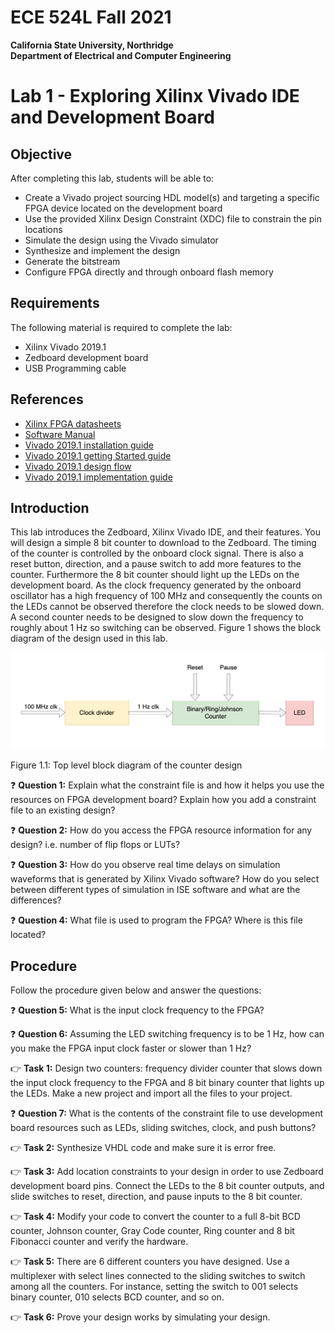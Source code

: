 # ECE 524L Fall 2021
**California State University, Northridge**  
**Department of Electrical and Computer Engineering**  

# Lab 1 - Exploring Xilinx Vivado IDE and Development Board

## Objective

After completing this lab, students will be able to:
- Create a Vivado project sourcing HDL model(s) and targeting a specific FPGA device located on the development board
- Use the provided Xilinx Design Constraint (XDC) file to constrain the pin locations
- Simulate the design using the Vivado simulator
- Synthesize and implement the design 
- Generate the bitstream
- Configure FPGA directly and through onboard flash memory

## Requirements

The following material is required to complete the lab:
- Xilinx Vivado 2019.1
- Zedboard development board
- USB Programming cable

## References

- [Xilinx FPGA datasheets](http://www.xilinx.com)
- [Software Manual](http://www.support.xilinx.com)
- [Vivado 2019.1 installation guide](https://www.xilinx.com/support/documentation/sw_manuals/xilinx2019_1/ug973-vivado-release-notes-install-license.pdf)
- [Vivado 2019.1 getting Started guide](https://www.xilinx.com/support/documentation/sw_manuals/xilinx2019_2/ug910-vivado-getting-started.pdf)
- [Vivado 2019.1 design flow](https://www.xilinx.com/support/documentation/sw_manuals/xilinx2019_2/ug888-vivado-design-flows-overview-tutorial.pdf)
- [Vivado 2019.1 implementation guide](https://www.xilinx.com/content/dam/xilinx/support/documentation/sw_manuals/xilinx2019_1/ug904-vivado-implementation.pdf)

## Introduction

This lab introduces the Zedboard, Xilinx Vivado IDE, and their features. You will design a simple 8 bit counter to download to the Zedboard. The timing of the counter is controlled by the onboard clock signal. There is also a reset button, direction, and a pause switch to add more features to the counter. Furthermore the 8 bit counter should light up the LEDs on the development board. As the clock frequency generated by the onboard oscillator has a high frequency of 100 MHz and consequently the counts on the LEDs cannot be observed therefore the clock needs to be slowed down. A second counter needs to be designed to slow down the frequency to roughly about 1 Hz so switching can be observed. Figure 1 shows the block diagram of the design used in this lab. 
 
![Top level block diagram of the counter design](./img/lab1_diagram.png)

Figure 1.1: Top level block diagram of the counter design


:question: **Question 1:** Explain what the constraint file is and how it helps you use the resources on FPGA development board? Explain how you add a constraint file to an existing design?

:question: **Question 2:** How do you access the FPGA resource information for any design? i.e. number of flip flops or LUTs?

:question: **Question 3:** How do you observe real time delays on simulation waveforms that is generated by Xilinx Vivado software? How do you select between different types of simulation in ISE software and what are the differences?

:question: **Question 4:** What file is used to program the FPGA? Where is this file located?


## Procedure

Follow the procedure given below and answer the questions:

:question: **Question 5:** What is the input clock frequency to the FPGA?

:question: **Question 6:** Assuming the LED switching frequency is to be 1 Hz, how can you make the FPGA input clock faster or slower than 1 Hz?

:point_right: **Task 1:** Design two counters: frequency divider counter that slows down the input clock frequency to the FPGA and 8 bit binary counter that lights up the LEDs. Make a new project and import all the files to your project.

:question: **Question 7:** What is the contents of the constraint file to use development board resources such as LEDs, sliding switches, clock, and push buttons?

:point_right: **Task 2:** Synthesize VHDL code and make sure it is error free.

:point_right: **Task 3:** Add location constraints to your design in order to use Zedboard development board pins. Connect the LEDs to the 8 bit counter outputs, and slide switches to reset, direction, and pause inputs to the 8 bit counter.

:point_right: **Task 4:** Modify your code to convert the counter to a full 8-bit BCD counter, Johnson counter, Gray Code counter, Ring counter and 8 bit Fibonacci counter and verify the hardware. 

:point_right: **Task 5:** There are 6 different counters you have designed. Use a multiplexer with select lines connected to the sliding switches to switch among all the counters. For instance, setting the switch to 001 selects binary counter, 010 selects BCD counter, and so on. 

:point_right: **Task 6:** Prove your design works by simulating your design.
